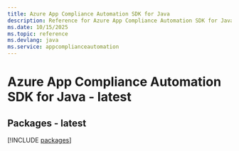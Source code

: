 ```yaml
---
title: Azure App Compliance Automation SDK for Java
description: Reference for Azure App Compliance Automation SDK for Java
ms.date: 10/15/2025
ms.topic: reference
ms.devlang: java
ms.service: appcomplianceautomation
---
```

# Azure App Compliance Automation SDK for Java - latest
## Packages - latest
[!INCLUDE [packages](app-compliance-automation-index.md)]